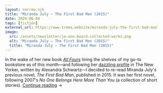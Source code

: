 ```yaml
---
layout: narrow.njk
title: "Miranda July – The First Bad Man (2015)"
date: 2024-06-04
tags: [fiction]
external_url: https://www.trema.website/miranda-july-the-first-bad-man?ref=daniel.pizza
image:
  src: /assets/newsletter/jo-ann-beard-collected-works.png
  alt: "Miranda July – The First Bad Man (2015)"
  title: "Miranda July – The First Bad Man (2015)"
---
```


In the wake of her new book [_All Fours_](https://www.penguinrandomhouse.com/books/639464/all-fours-by-miranda-july/?ref=trema.website "All Fours on Penguin Random House") lining the shelves of my go-to bookstore as of this month—and following her [dazzling profile](https://www.newyorker.com/magazine/2024/05/20/miranda-july-profile?ref=trema.website "Profile of Miranda July in The New Yorker") in The New Yorker, written by Alexandra Schwartz—I decided to re-read Miranda July's previous novel, _The First Bad Man_, published in 2015. It was her first novel, following 2007's _No One Belongs Here More Than You_ (a collection of short stories). <a href="{{ external_url }}" title="Read my recommendation for The First Bad Man by Miranda July" rel="external" target="_blank">Continue reading</a> →